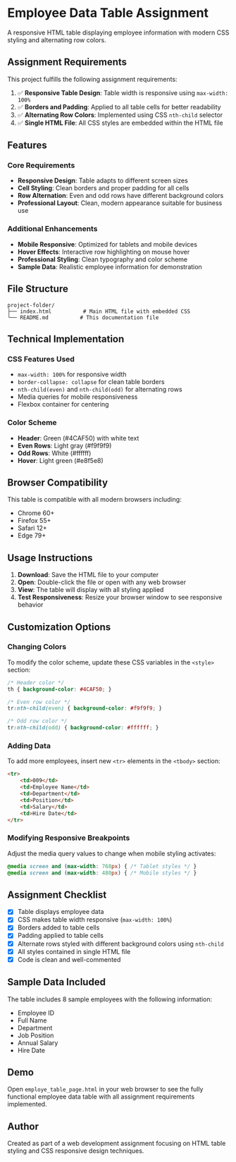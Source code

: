 # Employee Data Table Assignment

A responsive HTML table displaying employee information with modern CSS styling and alternating row colors.

## Assignment Requirements

This project fulfills the following assignment requirements:

1. ✅ **Responsive Table Design**: Table width is responsive using `max-width: 100%`
2. ✅ **Borders and Padding**: Applied to all table cells for better readability
3. ✅ **Alternating Row Colors**: Implemented using CSS `nth-child` selector
4. ✅ **Single HTML File**: All CSS styles are embedded within the HTML file

## Features

### Core Requirements

- **Responsive Design**: Table adapts to different screen sizes
- **Cell Styling**: Clean borders and proper padding for all cells
- **Row Alternation**: Even and odd rows have different background colors
- **Professional Layout**: Clean, modern appearance suitable for business use

### Additional Enhancements

- **Mobile Responsive**: Optimized for tablets and mobile devices
- **Hover Effects**: Interactive row highlighting on mouse hover
- **Professional Styling**: Clean typography and color scheme
- **Sample Data**: Realistic employee information for demonstration

## File Structure

```
project-folder/
├── index.html          # Main HTML file with embedded CSS
└── README.md          # This documentation file
```

## Technical Implementation

### CSS Features Used

- `max-width: 100%` for responsive width
- `border-collapse: collapse` for clean table borders
- `nth-child(even)` and `nth-child(odd)` for alternating rows
- Media queries for mobile responsiveness
- Flexbox container for centering

### Color Scheme

- **Header**: Green (#4CAF50) with white text
- **Even Rows**: Light gray (#f9f9f9)
- **Odd Rows**: White (#ffffff)
- **Hover**: Light green (#e8f5e8)

## Browser Compatibility

This table is compatible with all modern browsers including:

- Chrome 60+
- Firefox 55+
- Safari 12+
- Edge 79+

## Usage Instructions

1. **Download**: Save the HTML file to your computer
2. **Open**: Double-click the file or open with any web browser
3. **View**: The table will display with all styling applied
4. **Test Responsiveness**: Resize your browser window to see responsive behavior

## Customization Options

### Changing Colors

To modify the color scheme, update these CSS variables in the `<style>` section:

```css
/* Header color */
th { background-color: #4CAF50; }

/* Even row color */
tr:nth-child(even) { background-color: #f9f9f9; }

/* Odd row color */
tr:nth-child(odd) { background-color: #ffffff; }
```

### Adding Data

To add more employees, insert new `<tr>` elements in the `<tbody>` section:

```html
<tr>
    <td>009</td>
    <td>Employee Name</td>
    <td>Department</td>
    <td>Position</td>
    <td>Salary</td>
    <td>Hire Date</td>
</tr>
```

### Modifying Responsive Breakpoints

Adjust the media query values to change when mobile styling activates:

```css
@media screen and (max-width: 768px) { /* Tablet styles */ }
@media screen and (max-width: 480px) { /* Mobile styles */ }
```

## Assignment Checklist

- [x] Table displays employee data
- [x] CSS makes table width responsive (`max-width: 100%`)
- [x] Borders added to table cells
- [x] Padding applied to table cells
- [x] Alternate rows styled with different background colors using `nth-child`
- [x] All styles contained in single HTML file
- [x] Code is clean and well-commented

## Sample Data Included

The table includes 8 sample employees with the following information:

- Employee ID
- Full Name
- Department
- Job Position
- Annual Salary
- Hire Date

## Demo

Open `employe_table_page.html` in your web browser to see the fully functional employee data table with all assignment requirements implemented.

## Author

Created as part of a web development assignment focusing on HTML table styling and CSS responsive design techniques.
